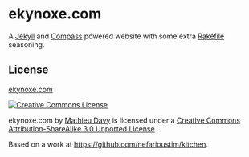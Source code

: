 ekynoxe.com
=======

A [Jekyll](https://github.com/mojombo/jekyll) and [Compass](http://compass-style.org/) powered website with some extra [Rakefile](http://rake.rubyforge.org/) seasoning.

License
-------

<a xmlns:dct="http://purl.org/dc/terms/" href="https://github.com/ekynoxe/ekynoxe.com" rel="dct:source">ekynoxe.com</a>

<a rel="license" href="http://creativecommons.org/licenses/by-sa/3.0/"><img alt="Creative Commons License" style="border-width:0" src="http://i.creativecommons.org/l/by-sa/3.0/88x31.png" /></a>

<span xmlns:dct="http://purl.org/dc/terms/" href="http://purl.org/dc/dcmitype/InteractiveResource" property="dct:title" rel="dct:type">ekynoxe.com</span> by <a xmlns:cc="http://creativecommons.org/ns#" href="http://timhuegdon.com" property="cc:attributionName" rel="cc:attributionURL">Mathieu Davy</a> is licensed under a <a rel="license" href="http://creativecommons.org/licenses/by-sa/3.0/">Creative Commons Attribution-ShareAlike 3.0 Unported License</a>.

Based on a work at <a xmlns:dct="http://purl.org/dc/terms/" href="https://github.com/nefarioustim/kitchen" rel="dct:source">https://github.com/nefarioustim/kitchen</a>.